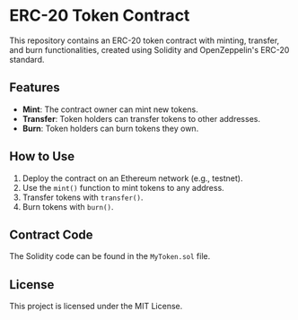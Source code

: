 # ERC-20 Token Contract

This repository contains an ERC-20 token contract with minting, transfer, and burn functionalities, created using Solidity and OpenZeppelin's ERC-20 standard.

## Features
- **Mint**: The contract owner can mint new tokens.
- **Transfer**: Token holders can transfer tokens to other addresses.
- **Burn**: Token holders can burn tokens they own.

## How to Use
1. Deploy the contract on an Ethereum network (e.g., testnet).
2. Use the `mint()` function to mint tokens to any address.
3. Transfer tokens with `transfer()`.
4. Burn tokens with `burn()`.

## Contract Code
The Solidity code can be found in the `MyToken.sol` file.

## License
This project is licensed under the MIT License.